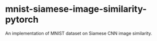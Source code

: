 # mnist-siamese-image-similarity-pytorch
An implementation of MNIST dataset on Siamese CNN image similarity.
